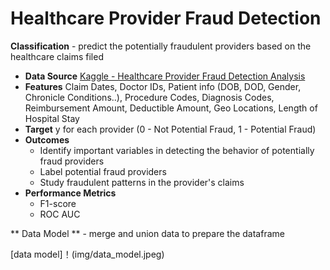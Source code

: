 # Healthcare Provider Fraud Detection

**Classification** - predict the potentially fraudulent providers based on the healthcare claims filed

* **Data Source** [Kaggle - Healthcare Provider Fraud Detection Analysis](https://www.kaggle.com/datasets/rohitrox/healthcare-provider-fraud-detection-analysis)
* **Features** Claim Dates, Doctor IDs, Patient info (DOB, DOD, Gender, Chronicle Conditions..), Procedure Codes, Diagnosis Codes, Reimbursement Amount, Deductible Amount, Geo Locations, Length of Hospital Stay
* **Target** y for each provider (0 - Not Potential Fraud, 1 - Potential Fraud) 
* **Outcomes** 
    * Identify important variables in detecting the behavior of potentially fraud providers
    * Label potential fraud providers 
    * Study fraudulent patterns in the provider's claims
* **Performance Metrics**
    * F1-score
    * ROC AUC
	
	
** Data Model ** - merge and union data to prepare the dataframe

[data model]！(img/data_model.jpeg)

